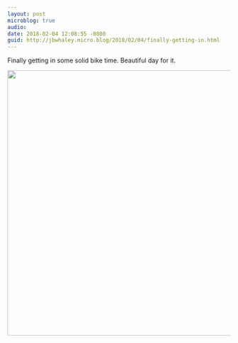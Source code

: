 ```yaml
---
layout: post
microblog: true
audio: 
date: 2018-02-04 12:08:55 -0800
guid: http://jbwhaley.micro.blog/2018/02/04/finally-getting-in.html
---
```

Finally getting in some solid bike time. Beautiful day for it.

<img src="http://www.jarrodwhaley.com/uploads/2018/55fd177064.jpg" width="600" height="599" />
